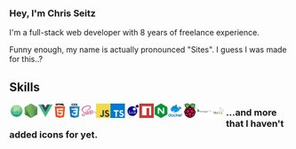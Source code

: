 ### Hey, I'm Chris Seitz

I'm a full-stack web developer with 8 years of freelance experience.

Funny enough, my name is actually pronounced "Sites". I guess I was made for this..?

## Skills

[<img align="left" alt="Atom" width="26px" src="https://raw.githubusercontent.com/github/explore/master/topics/atom/atom.png">][Link_Atom]
[<img align="left" alt="Vue" width="26px" src="https://raw.githubusercontent.com/github/explore/master/topics/nodejs/nodejs.png">][Link_Vue]
[<img align="left" alt="Vue" width="26px" src="https://raw.githubusercontent.com/github/explore/master/topics/vue/vue.png">][Link_Vue]
[<img align="left" alt="HTML" width="26px" src="https://raw.githubusercontent.com/github/explore/master/topics/html/html.png">][Link_HTML]
[<img align="left" alt="CSS" width="26px" src="https://raw.githubusercontent.com/github/explore/master/topics/css/css.png">][Link_CSS]
[<img align="left" alt="SASS" width="26px" src="https://raw.githubusercontent.com/github/explore/master/topics/sass/sass.png">][Link_SASS]
[<img align="left" alt="JavaScript" width="26px" src="https://raw.githubusercontent.com/github/explore/master/topics/javascript/javascript.png">][Link_JavaScript]
[<img align="left" alt="TypeScript" width="26px" src="https://raw.githubusercontent.com/github/explore/master/topics/typescript/typescript.png">][Link_TypeScript]
[<img align="left" alt="Lua" width="26px" src="https://raw.githubusercontent.com/github/explore/master/topics/lua/lua.png">][Link_Lua]
[<img align="left" alt="NPM" width="26px" src="https://raw.githubusercontent.com/github/explore/master/topics/npm/npm.png">][Link_NPM]
[<img align="left" alt="NGINX" width="26px" src="https://raw.githubusercontent.com/github/explore/master/topics/nginx/nginx.png">][Link_NGINX]
[<img align="left" alt="Docker" width="26px" src="https://raw.githubusercontent.com/github/explore/master/topics/docker/docker.png">][Link_Docker]
[<img align="left" alt="Raspberry Pi" width="26px" src="https://raw.githubusercontent.com/github/explore/master/topics/raspberry-pi/raspberry-pi.png">][Link_RaspberryPi]
[<img align="left" alt="MongoDB" width="26px" src="https://raw.githubusercontent.com/github/explore/master/topics/mongodb/mongodb.png">][Link_MongoDB]
[<img align="left" alt="MySQL" width="26px" src="https://raw.githubusercontent.com/github/explore/master/topics/mysql/mysql.png">][Link_MySQL]


### ...and more that I haven't added icons for yet.



[Link_Atom]: https://atom.io
[Link_Vue]: https://vuejs.org
[Link_HTML]: https://developer.mozilla.org/en-US/docs/Web/HTML
[Link_CSS]: https://developer.mozilla.org/en-US/docs/Web/CSS
[Link_SASS]: https://sass-lang.org
[Link_JavaScript]: https://developer.mozilla.org/en-US/docs/Web/JavaScript
[Link_TypeScript]: https://www.typescriptlang.org/
[Link_Lua]: https://www.lua.org/
[Link_NPM]: https://npmjs.com
[Link_NGINX]: https://www.nginx.com/
[Link_Docker]: https://www.docker.com/
[Link_RaspberryPi]: https://www.raspberrypi.org/
[Link_MongoDB]: https://www.mongodb.com/
[Link_MySQL]: https://www.mysql.com/

<!--
**cseitz/cseitz** is a ✨ _special_ ✨ repository because its `README.md` (this file) appears on your GitHub profile.

Here are some ideas to get you started:

- 🔭 I’m currently working on ...
- 🌱 I’m currently learning ...
- 👯 I’m looking to collaborate on ...
- 🤔 I’m looking for help with ...
- 💬 Ask me about ...
- 📫 How to reach me: ...
- 😄 Pronouns: ...
- ⚡ Fun fact: ...
-->

